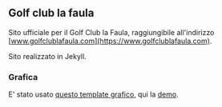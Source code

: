 ## Golf club la faula

Sito ufficiale per il Golf Club la Faula, raggiungibile all'indirizzo [www.golfclublafaula.com](https://www.golfclublafaula.com).

Sito realizzato in Jekyll.


### Grafica
E' stato usato [questo template grafico](http://jekyllthemes.org/themes/spectral/), qui la [demo](http://arkadianriver.github.io/spectral/).